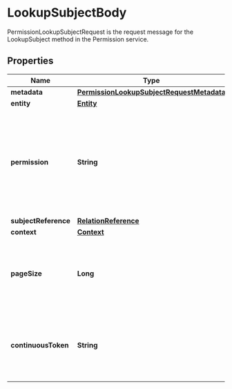 

# LookupSubjectBody

PermissionLookupSubjectRequest is the request message for the LookupSubject method in the Permission service.

## Properties

| Name | Type | Description | Notes |
|------------ | ------------- | ------------- | -------------|
|**metadata** | [**PermissionLookupSubjectRequestMetadata**](PermissionLookupSubjectRequestMetadata.md) |  |  [optional] |
|**entity** | [**Entity**](Entity.md) |  |  [optional] |
|**permission** | **String** | Permission to be checked, can be a permission or relation. Required, and must match the pattern \&quot;^([a-zA-Z][a-zA-Z0-9_]{1,62}[a-zA-Z0-9])$\&quot;, max 64 bytes. |  [optional] |
|**subjectReference** | [**RelationReference**](RelationReference.md) |  |  [optional] |
|**context** | [**Context**](Context.md) |  |  [optional] |
|**pageSize** | **Long** | page_size is the number of tenants to be returned in the response. The value should be between 1 and 100. |  [optional] |
|**continuousToken** | **String** | continuous_token is an optional parameter used for pagination. It should be the value received in the previous response. |  [optional] |



